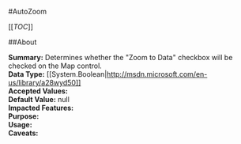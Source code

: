 #AutoZoom

[[_TOC_]]

##About

**Summary:**  Determines whether the "Zoom to Data" checkbox will be checked on the Map control.   
**Data Type:** [[System.Boolean|http://msdn.microsoft.com/en-us/library/a28wyd50]]  
**Accepted Values:**   
**Default Value:** null  
**Impacted Features:**   
**Purpose:**   
**Usage:**   
**Caveats:**   

